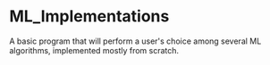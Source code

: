 # ML_Implementations
A basic program that will perform a user's choice among several ML algorithms, implemented mostly from scratch. 
